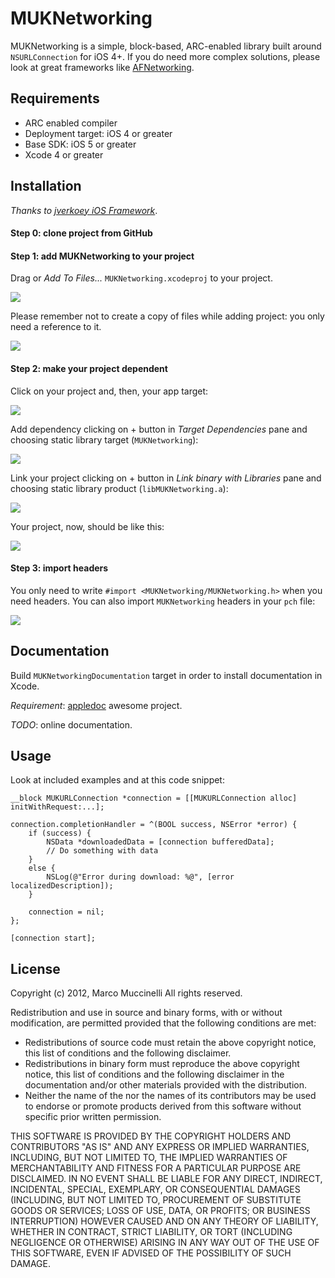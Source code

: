 MUKNetworking
===========
MUKNetworking is a simple, block-based, ARC-enabled library built around `NSURLConnection` for iOS 4+.
If you do need more complex solutions, please look at great frameworks like [AFNetworking].

Requirements
------------
* ARC enabled compiler
* Deployment target: iOS 4 or greater
* Base SDK: iOS 5 or greater
* Xcode 4 or greater

Installation
------------
*Thanks to [jverkoey iOS Framework]*.

#### Step 0: clone project from GitHub

#### Step 1: add MUKNetworking to your project
Drag or *Add To Files...* `MUKNetworking.xcodeproj` to your project.

<img src="http://i.imgur.com/Nm7AI.png" />

Please remember not to create a copy of files while adding project: you only need a reference to it.

<img src="http://i.imgur.com/Zz5cu.png" />


#### Step 2: make your project dependent
Click on your project and, then, your app target:

<img src="http://i.imgur.com/bwcFl.png" />

Add dependency clicking on + button in *Target Dependencies* pane and choosing static library target (`MUKNetworking`):

<img src="http://i.imgur.com/HUeaw.png" />

Link your project clicking on + button in *Link binary with Libraries* pane and choosing static library product (`libMUKNetworking.a`):

<img src="http://i.imgur.com/g947s.png" />

Your project, now, should be like this:

<img src="http://i.imgur.com/ghTw8.png" />


#### Step 3: import headers
You only need to write `#import <MUKNetworking/MUKNetworking.h>` when you need headers.
You can also import `MUKNetworking` headers in your `pch` file:

<img src="http://i.imgur.com/9uJWj.png" />


Documentation
-------------
Build `MUKNetworkingDocumentation` target in order to install documentation in Xcode.

*Requirement*: [appledoc] awesome project.

*TODO*: online documentation.

Usage
-----
Look at included examples and at this code snippet:

    __block MUKURLConnection *connection = [[MUKURLConnection alloc] initWithRequest:...];

    connection.completionHandler = ^(BOOL success, NSError *error) {
        if (success) {
            NSData *downloadedData = [connection bufferedData];
            // Do something with data
        }
        else {
            NSLog(@"Error during download: %@", [error localizedDescription]);
        }
        
        connection = nil;
    };
    
    [connection start];

License
-------
Copyright (c) 2012, Marco Muccinelli
All rights reserved.

Redistribution and use in source and binary forms, with or without
modification, are permitted provided that the following conditions are met:

* Redistributions of source code must retain the above copyright
notice, this list of conditions and the following disclaimer.
* Redistributions in binary form must reproduce the above copyright
notice, this list of conditions and the following disclaimer in the
documentation and/or other materials provided with the distribution.
* Neither the name of the <organization> nor the
names of its contributors may be used to endorse or promote products
derived from this software without specific prior written permission.

THIS SOFTWARE IS PROVIDED BY THE COPYRIGHT HOLDERS AND CONTRIBUTORS "AS IS" AND
ANY EXPRESS OR IMPLIED WARRANTIES, INCLUDING, BUT NOT LIMITED TO, THE IMPLIED
WARRANTIES OF MERCHANTABILITY AND FITNESS FOR A PARTICULAR PURPOSE ARE
DISCLAIMED. IN NO EVENT SHALL <COPYRIGHT HOLDER> BE LIABLE FOR ANY
DIRECT, INDIRECT, INCIDENTAL, SPECIAL, EXEMPLARY, OR CONSEQUENTIAL DAMAGES
(INCLUDING, BUT NOT LIMITED TO, PROCUREMENT OF SUBSTITUTE GOODS OR SERVICES;
 LOSS OF USE, DATA, OR PROFITS; OR BUSINESS INTERRUPTION) HOWEVER CAUSED AND
ON ANY THEORY OF LIABILITY, WHETHER IN CONTRACT, STRICT LIABILITY, OR TORT
(INCLUDING NEGLIGENCE OR OTHERWISE) ARISING IN ANY WAY OUT OF THE USE OF THIS
SOFTWARE, EVEN IF ADVISED OF THE POSSIBILITY OF SUCH DAMAGE.



[AFNetworking]: https://github.com/AFNetworking/AFNetworking
[jverkoey iOS Framework]: https://github.com/jverkoey/iOS-Framework
[appledoc]: https://github.com/tomaz/appledoc
    